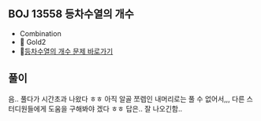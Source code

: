 ## BOJ 13558 등차수열의 개수 
- Combination
- 🥇 Gold2
- 🔗[등차수열의 개수 문제 바로가기](https://www.acmicpc.net/problem/13558)



## 풀이

음.. 풀다가 시간초과 나왔다 ㅎㅎ 아직 알골 쪼렙인 내머리로는 풀 수 없어서,,, 다른 스터디원들에게 도움을 구해봐야 겠다 ㅎㅎ 답은.. 잘 나오긴함..
